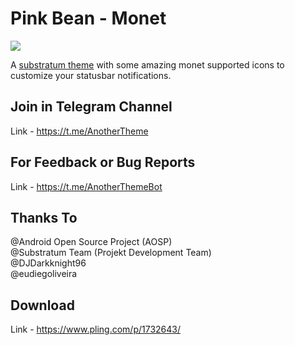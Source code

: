 # Pink Bean - Monet

<img src="https://github.com/Mahmud0808/PinkBeanMonet/blob/master/app/src/main/res/drawable-xxhdpi/heroimage.png?raw=true">

A [substratum theme](https://www.xda-developers.com/substratum-hub/) with some amazing monet supported icons to customize your statusbar notifications.

## Join in Telegram Channel

Link - https://t.me/AnotherTheme

## For Feedback or Bug Reports

Link - https://t.me/AnotherThemeBot

## Thanks To

@Android Open Source Project (AOSP)<br/>
@Substratum Team (Projekt Development Team)<br/>
@DJDarkknight96<br/>
@eudiegoliveira

## Download

Link - https://www.pling.com/p/1732643/
